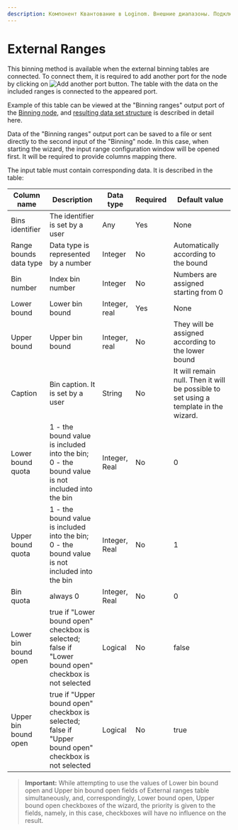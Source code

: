 ```yaml
---
description: Компонент Квантование в Loginom. Внешние диапазоны. Подключение внешних таблиц квантования.
---
```

# External Ranges

This binning method is available when the external binning tables are connected. To connect them, it is required to add another port for the node by clicking on ![ Add another port](./../../../images/icons/app/node/ports/add/add_inactive_default.svg) button. The table with the data on the included ranges is connected to the appeared port.

Example of this table can be viewed at the "Binning ranges" output port of the [Binning node](./../binning.md), and  [resulting data set structure](./calculated-columns.md) is described in detail here.

Data of the "Binning ranges" output port can be saved to a file or sent directly to the second input of the "Binning" node. In this case, when starting the wizard, the input range configuration window will be opened first. It will be required to provide columns mapping there.

The input table must contain corresponding data. It is described in the table:

| Column name | Description | Data type | Required | Default value |
|---------------------|----------------|-------------------|------------------------|----------------------------------------|
| Bins identifier | The identifier is set by a user | Any | Yes | None |
| Range bounds data type | Data type is represented by a number | Integer | No | Automatically according to the bound |
| Bin number | Index bin number | Integer | No | Numbers are assigned starting from 0 |
| Lower bound | Lower bin bound | Integer, real | Yes | None |
| Upper bound | Upper bin bound | Integer, real | No | They will be assigned according to thе lower bound |
| Caption | Bin caption. It is set by a user | String | No | It will remain null. Then it will be possible to set using a template in the wizard. |
| Lower bound quota | 1 - the bound value is included into the bin;<br>0 - the bound value is not included into the bin | Integer, Real | No | 0 |
| Upper bound quota | 1 - the bound value is included into the bin;<br>0 - the bound value is not included into the bin | Integer, Real | No | 1 |
| Bin quota | always 0 | Integer, Real | No | 0 |
| Lower bin bound open | true if "Lower bound open" checkbox is selected;  <br>false if "Lower bound open" checkbox is not selected | Logical | No | false |
| Upper bin bound open | true if "Upper bound open" checkbox is selected; <br>false if "Upper bound open" checkbox is not selected | Logical | No | true |

> **Important:** While attempting to use the values of Lower bin bound open and Upper bin bound open fields of External ranges table simultaneously, and, correspondingly, Lower bound open, Upper bound open checkboxes of the wizard, the priority is given to the fields, namely, in this case, checkboxes will have no influence on the result.